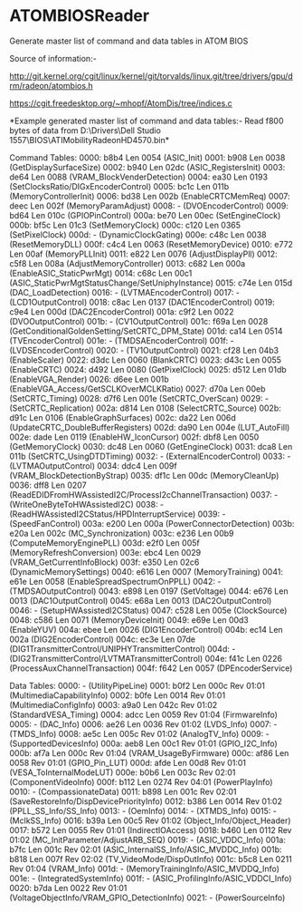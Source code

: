 # ATOMBIOSReader
Generate master list of command and data tables in ATOM BIOS

Source of information:-

http://git.kernel.org/cgit/linux/kernel/git/torvalds/linux.git/tree/drivers/gpu/drm/radeon/atombios.h

https://cgit.freedesktop.org/~mhopf/AtomDis/tree/indices.c

\*Example generated master list of command and data tables:-
Read f800 bytes of data from D:\Drivers\Dell Studio 1557\BIOS\ATIMobilityRadeonHD4570.bin\*

Command Tables:
  0000:   b8b4  Len 0054  (ASIC_Init)
  0001:   b908  Len 0038  (GetDisplaySurfaceSize)
  0002:   b940  Len 02dc  (ASIC_RegistersInit)
  0003:   de64  Len 0088  (VRAM_BlockVenderDetection)
  0004:   ea30  Len 0193  (SetClocksRatio/DIGxEncoderControl)
  0005:   bc1c  Len 011b  (MemoryControllerInit)
  0006:   bd38  Len 002b  (EnableCRTCMemReq)
  0007:   deec  Len 002f  (MemoryParamAdjust)
  0008:   -               (DVOEncoderControl)
  0009:   bd64  Len 010c  (GPIOPinControl)
  000a:   be70  Len 00ec  (SetEngineClock)
  000b:   bf5c  Len 01c3  (SetMemoryClock)
  000c:   c120  Len 0365  (SetPixelClock)
  000d:   -               (DynamicClockGating)
  000e:   c48c  Len 0038  (ResetMemoryDLL)
  000f:   c4c4  Len 0063  (ResetMemoryDevice)
  0010:   e772  Len 00af  (MemoryPLLInit)
  0011:   e822  Len 0076  (AdjustDisplayPll)
  0012:   c5f8  Len 008a  (AdjustMemoryController)
  0013:   c682  Len 000a  (EnableASIC_StaticPwrMgt)
  0014:   c68c  Len 00c1  (ASIC_StaticPwrMgtStatusChange/SetUniphyInstance)
  0015:   c74e  Len 015d  (DAC_LoadDetection)
  0016:   -               (LVTMAEncoderControl)
  0017:   -               (LCD1OutputControl)
  0018:   c8ac  Len 0137  (DAC1EncoderControl)
  0019:   c9e4  Len 000d  (DAC2EncoderControl)
  001a:   c9f2  Len 0022  (DVOOutputControl)
  001b:   -               (CV1OutputControl)
  001c:   f69a  Len 0028  (GetConditionalGoldenSetting/SetCRTC_DPM_State)
  001d:   ca14  Len 0514  (TVEncoderControl)
  001e:   -               (TMDSAEncoderControl)
  001f:   -               (LVDSEncoderControl)
  0020:   -               (TV1OutputControl)
  0021:   cf28  Len 04b3  (EnableScaler)
  0022:   d3dc  Len 0060  (BlankCRTC)
  0023:   d43c  Len 0055  (EnableCRTC)
  0024:   d492  Len 0080  (GetPixelClock)
  0025:   d512  Len 01db  (EnableVGA_Render)
  0026:   d6ee  Len 001b  (EnableVGA_Access/GetSCLKOverMCLKRatio)
  0027:   d70a  Len 00eb  (SetCRTC_Timing)
  0028:   d7f6  Len 001e  (SetCRTC_OverScan)
  0029:   -               (SetCRTC_Replication)
  002a:   d814  Len 0108  (SelectCRTC_Source)
  002b:   d91c  Len 0106  (EnableGraphSurfaces)
  002c:   da22  Len 006d  (UpdateCRTC_DoubleBufferRegisters)
  002d:   da90  Len 004e  (LUT_AutoFill)
  002e:   dade  Len 0119  (EnableHW_IconCursor)
  002f:   dbf8  Len 0050  (GetMemoryClock)
  0030:   dc48  Len 0060  (GetEngineClock)
  0031:   dca8  Len 011b  (SetCRTC_UsingDTDTiming)
  0032:   -               (ExternalEncoderControl)
  0033:   -               (LVTMAOutputControl)
  0034:   ddc4  Len 009f  (VRAM_BlockDetectionByStrap)
  0035:   df1c  Len 00dc  (MemoryCleanUp)
  0036:   dff8  Len 0207  (ReadEDIDFromHWAssistedI2C/ProcessI2cChannelTransaction)
  0037:   -               (WriteOneByteToHWAssistedI2C)
  0038:   -               (ReadHWAssistedI2CStatus/HPDInterruptService)
  0039:   -               (SpeedFanControl)
  003a:   e200  Len 000a  (PowerConnectorDetection)
  003b:   e20a  Len 002c  (MC_Synchronization)
  003c:   e236  Len 00b9  (ComputeMemoryEnginePLL)
  003d:   e2f0  Len 005f  (MemoryRefreshConversion)
  003e:   ebc4  Len 0029  (VRAM_GetCurrentInfoBlock)
  003f:   e350  Len 02c6  (DynamicMemorySettings)
  0040:   e616  Len 0007  (MemoryTraining)
  0041:   e61e  Len 0058  (EnableSpreadSpectrumOnPPLL)
  0042:   -               (TMDSAOutputControl)
  0043:   e898  Len 0197  (SetVoltage)
  0044:   e676  Len 0013  (DAC1OutputControl)
  0045:   e68a  Len 0013  (DAC2OutputControl)
  0046:   -               (SetupHWAssistedI2CStatus)
  0047:   c528  Len 005e  (ClockSource)
  0048:   c586  Len 0071  (MemoryDeviceInit)
  0049:   e69e  Len 00d3  (EnableYUV)
  004a:   ebee  Len 0026  (DIG1EncoderControl)
  004b:   ec14  Len 002a  (DIG2EncoderControl)
  004c:   ec3e  Len 07de  (DIG1TransmitterControl/UNIPHYTransmitterControl)
  004d:   -               (DIG2TransmitterControl/LVTMATransmitterControl)
  004e:   f41c  Len 0226  (ProcessAuxChannelTransaction)
  004f:   f642  Len 0057  (DPEncoderService)

Data Tables:
  0000:   -                          (UtilityPipeLine)
  0001:   b0f2  Len 000c  Rev 01:01  (MultimediaCapabilityInfo)
  0002:   b0fe  Len 0014  Rev 01:01  (MultimediaConfigInfo)
  0003:   a9a0  Len 042c  Rev 01:02  (StandardVESA_Timing)
  0004:   adcc  Len 0059  Rev 01:04  (FirmwareInfo)
  0005:   -                          (DAC_Info)
  0006:   ae26  Len 0036  Rev 01:02  (LVDS_Info)
  0007:   -                          (TMDS_Info)
  0008:   ae5c  Len 005c  Rev 01:02  (AnalogTV_Info)
  0009:   -                          (SupportedDevicesInfo)
  000a:   aeb8  Len 00c1  Rev 01:01  (GPIO_I2C_Info)
  000b:   af7a  Len 000c  Rev 01:04  (VRAM_UsageByFirmware)
  000c:   af86  Len 0058  Rev 01:01  (GPIO_Pin_LUT)
  000d:   afde  Len 00d8  Rev 01:01  (VESA_ToInternalModeLUT)
  000e:   b0b6  Len 003c  Rev 02:01  (ComponentVideoInfo)
  000f:   b112  Len 0274  Rev 04:01  (PowerPlayInfo)
  0010:   -                          (CompassionateData)
  0011:   b898  Len 001c  Rev 02:01  (SaveRestoreInfo/DispDevicePriorityInfo)
  0012:   b386  Len 0014  Rev 01:02  (PPLL_SS_Info/SS_Info)
  0013:   -                          (OemInfo)
  0014:   -                          (XTMDS_Info)
  0015:   -                          (MclkSS_Info)
  0016:   b39a  Len 00c5  Rev 01:02  (Object_Info/Object_Header)
  0017:   b572  Len 0055  Rev 01:01  (IndirectIOAccess)
  0018:   b460  Len 0112  Rev 01:02  (MC_InitParameter/AdjustARB_SEQ)
  0019:   -                          (ASIC_VDDC_Info)
  001a:   b7fc  Len 001c  Rev 02:01  (ASIC_InternalSS_Info/ASIC_MVDDC_Info)
  001b:   b818  Len 007f  Rev 02:02  (TV_VideoMode/DispOutInfo)
  001c:   b5c8  Len 0211  Rev 01:04  (VRAM_Info)
  001d:   -                          (MemoryTrainingInfo/ASIC_MVDDQ_Info)
  001e:   -                          (IntegratedSystemInfo)
  001f:   -                          (ASIC_ProfilingInfo/ASIC_VDDCI_Info)
  0020:   b7da  Len 0022  Rev 01:01  (VoltageObjectInfo/VRAM_GPIO_DetectionInfo)
  0021:   -                          (PowerSourceInfo)
